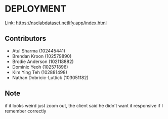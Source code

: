 # DEPLOYMENT
Link: https://nsclabdataset.netlify.app/index.html

## Contributors
- Atul Sharma (102445441)
- Brendan Kroon (102579890)
- Brodie Anderson (102118882)
- Dominic Yeoh (102571896)
- Kim Ying Teh (102881498)
- Nathan Dobricic-Luttick (103051182)

## Note
if it looks weird just zoom out, the client said he didn't want it responsive if I remember correctly
